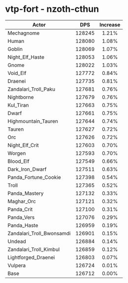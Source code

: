 # vtp-fort - nzoth-cthun
| Actor | DPS | Increase |
|---|:---:|:---:|
|Mechagnome|128245|1.21%|
|Human|128080|1.08%|
|Goblin|128069|1.07%|
|Night_Elf_Haste|128053|1.06%|
|Gnome|128022|1.03%|
|Void_Elf|127772|0.84%|
|Draenei|127735|0.81%|
|Zandalari_Troll_Paku|127681|0.76%|
|Nightborne|127679|0.76%|
|Kul_Tiran|127663|0.75%|
|Dwarf|127661|0.75%|
|Highmountain_Tauren|127644|0.74%|
|Tauren|127627|0.72%|
|Orc|127626|0.72%|
|Night_Elf_Crit|127603|0.70%|
|Worgen|127593|0.70%|
|Blood_Elf|127549|0.66%|
|Dark_Iron_Dwarf|127511|0.63%|
|Panda_Fortune_Cookie|127398|0.54%|
|Troll|127365|0.52%|
|Panda_Mastery|127132|0.33%|
|Maghar_Orc|127121|0.32%|
|Panda_Crit|127100|0.31%|
|Panda_Vers|127076|0.29%|
|Panda_Haste|126959|0.19%|
|Zandalari_Troll_Bwonsamdi|126901|0.15%|
|Undead|126884|0.14%|
|Zandalari_Troll_Kimbul|126859|0.12%|
|Lightforged_Draenei|126803|0.07%|
|Vulpera|126724|0.01%|
|Base|126712|0.00%|
